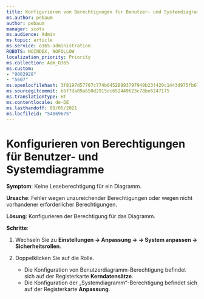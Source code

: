 ```yaml
---
title: Konfigurieren von Berechtigungen für Benutzer- und Systemdiagramme
ms.author: pebaum
author: pebaum
manager: scotv
ms.audience: Admin
ms.topic: article
ms.service: o365-administration
ROBOTS: NOINDEX, NOFOLLOW
localization_priority: Priority
ms.collection: Adm_O365
ms.custom:
- "9002928"
- "5607"
ms.openlocfilehash: 3f8197d57707c774b64528993797949b23f420c1443d975fb676e3cc43b40faf
ms.sourcegitcommit: b5f7da89a650d2915dc652449623c78be6247175
ms.translationtype: HT
ms.contentlocale: de-DE
ms.lasthandoff: 08/05/2021
ms.locfileid: "54069675"
---
```

# <a name="configure-privilege-for-user-and-system-chart"></a>Konfigurieren von Berechtigungen für Benutzer- und Systemdiagramme

**Symptom**: Keine Leseberechtigung für ein Diagramm.

**Ursache**: Fehler wegen unzureichender Berechtigungen oder wegen nicht vorhandener erforderlicher Berechtigungen.

**Lösung**: Konfigurieren der Berechtigung für das Diagramm.

**Schritte**:

1. Wechseln Sie zu **Einstellungen -> Anpassung -> -> System anpassen -> Sicherheitsrollen**.

2. Doppelklicken Sie auf die Rolle.

    - Die Konfiguration von Benutzerdiagramm-Berechtigung befindet sich auf der Registerkarte **Kerndatensätze**.
    - Die Konfiguration der „Systemdiagramm“-Berechtigung befindet sich auf der Registerkarte **Anpassung**.
